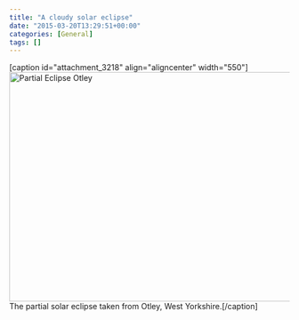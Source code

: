 ```yaml
---
title: "A cloudy solar eclipse"
date: "2015-03-20T13:29:51+00:00"
categories: [General]
tags: []
---
```


[caption id="attachment_3218" align="aligncenter" width="550"]<a href="http://techteapot.com/wp-content/uploads/2015/03/P3201152.jpg"><img class="size-large wp-image-3218" src="http://techteapot.com/wp-content/uploads/2015/03/P3201152-1024x768.jpg" alt="Partial Eclipse Otley" width="550" height="413" /></a> The partial solar eclipse taken from Otley, West Yorkshire.[/caption]
